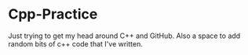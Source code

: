 # Cpp-Practice
Just trying to get my head around C++ and GitHub. 
Also a space to add random bits of c++ code that I've written.
